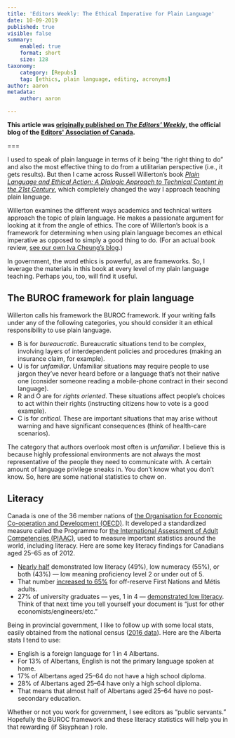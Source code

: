 ```yaml
---
title: 'Editors Weekly: The Ethical Imperative for Plain Language'
date: 10-09-2019
published: true
visible: false
summary:
    enabled: true
    format: short
    size: 128
taxonomy:
    category: [Repubs]
    tag: [ethics, plain language, editing, acronyms]
author: aaron
metadata:
    author: aaron

---
```


**This article was [originally published on *The Editors' Weekly*](https://blog.editors.ca/?p=6136), the official blog of the [Editors' Association of Canada](http://editors.ca).**

===

I used to speak of plain language in terms of it being “the right thing to do” and also the most effective thing to do from a utilitarian perspective (i.e., it gets results). But then I came across Russell Willerton’s book [*Plain Language and Ethical Action: A Dialogic Approach to Technical Content in the 21st Century*](https://www.amazon.ca/Plain-Language-Ethical-Action-Technical/dp/0415741041), which completely changed the way I approach teaching plain language.

Willerton examines the different ways academics and technical writers approach the topic of plain language. He makes a passionate argument for looking at it from the angle of ethics. The core of Willerton’s book is a framework for determining when using plain language becomes an ethical imperative as opposed to simply a good thing to do. (For an actual book review, [see our own Iva Cheung’s blog](https://www.ivacheung.com/2015/08/book-review-plain-language-and-ethical-action/).)

In government, the word ethics is powerful, as are frameworks. So, I leverage the materials in this book at every level of my plain language teaching. Perhaps you, too, will find it useful.

## The BUROC framework for plain language

Willerton calls his framework the BUROC framework. If your writing falls under any of the following categories, you should consider it an ethical responsibility to use plain language.

* B is for *bureaucratic*. Bureaucratic situations tend to be complex, involving layers of interdependent policies and procedures (making an insurance claim, for example).
* U is for *unfamiliar*. Unfamiliar situations may require people to use jargon they’ve never heard before or a language that’s not their native one (consider someone reading a mobile-phone contract in their second language).
* R and O are for *rights oriented*. These situations affect people’s choices to act within their rights (instructing citizens how to vote is a good example).
* C is for *critical*. These are important situations that may arise without warning and have significant consequences (think of health-care scenarios).

The category that authors overlook most often is *unfamiliar*. I believe this is because highly professional environments are not always the most representative of the people they need to communicate with. A certain amount of language privilege sneaks in. You don’t know what you don’t know. So, here are some national statistics to chew on.

## Literacy

Canada is one of the 36 member nations of [the Organisation for Economic Co-operation and Development (OECD)](https://www.oecd.org/). It developed a standardized measure called the Programme for [the International Assessment of Adult Competencies (PIAAC)](https://www.oecd.org/skills/piaac/), used to measure important statistics around the world, including literacy. Here are some key literacy findings for Canadians aged 25–65 as of 2012.

* [Nearly half](https://www150.statcan.gc.ca/n1/en/pub/89-555-x/89-555-x2013001-eng.pdf) demonstrated low literacy (49%), low numeracy (55%), or both (43%) — low meaning proficiency level 2 or under out of 5.
* That number [increased to 65%](https://www150.statcan.gc.ca/n1/pub/75-006-x/2016001/article/14630-eng.htm) for off-reserve First Nations and Métis adults.
* 27% of university graduates — yes, 1 in 4 — [demonstrated low literacy](https://www150.statcan.gc.ca/n1/pub/75-006-x/2014001/article/14094-eng.htm). Think of that next time you tell yourself your document is “just for other economists/engineers/etc.”

Being in provincial government, I like to follow up with some local stats, easily obtained from the national census ([2016 data](https://www12.statcan.gc.ca/census-recensement/2016/dp-pd/prof/index.cfm?Lang=E)). Here are the Alberta stats I tend to use:

* English is a foreign language for 1 in 4 Albertans.
* For 13% of Albertans, English is not the primary language spoken at home.
* 17% of Albertans aged 25–64 do not have a high school diploma.
* 28% of Albertans aged 25–64 have only a high school diploma.
* That means that almost half of Albertans aged 25–64 have no post-secondary education.

Whether or not you work for government, I see editors as “public servants.” Hopefully the BUROC framework and these literacy statistics will help you in that rewarding (if Sisyphean ) role.

